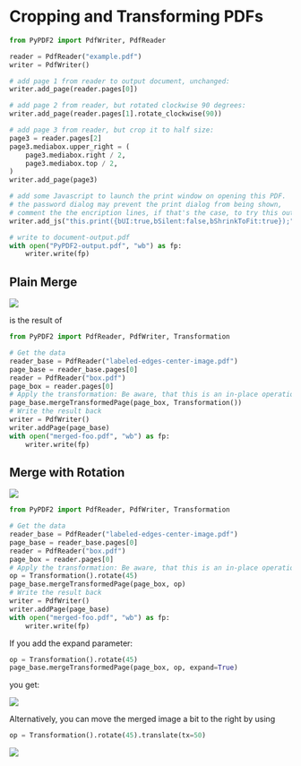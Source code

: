# Cropping and Transforming PDFs

```python
from PyPDF2 import PdfWriter, PdfReader

reader = PdfReader("example.pdf")
writer = PdfWriter()

# add page 1 from reader to output document, unchanged:
writer.add_page(reader.pages[0])

# add page 2 from reader, but rotated clockwise 90 degrees:
writer.add_page(reader.pages[1].rotate_clockwise(90))

# add page 3 from reader, but crop it to half size:
page3 = reader.pages[2]
page3.mediabox.upper_right = (
    page3.mediabox.right / 2,
    page3.mediabox.top / 2,
)
writer.add_page(page3)

# add some Javascript to launch the print window on opening this PDF.
# the password dialog may prevent the print dialog from being shown,
# comment the the encription lines, if that's the case, to try this out:
writer.add_js("this.print({bUI:true,bSilent:false,bShrinkToFit:true});")

# write to document-output.pdf
with open("PyPDF2-output.pdf", "wb") as fp:
    writer.write(fp)
```


## Plain Merge

![](plain-merge.png)

is the result of

```python
from PyPDF2 import PdfReader, PdfWriter, Transformation

# Get the data
reader_base = PdfReader("labeled-edges-center-image.pdf")
page_base = reader_base.pages[0]
reader = PdfReader("box.pdf")
page_box = reader.pages[0]
# Apply the transformation: Be aware, that this is an in-place operation
page_base.mergeTransformedPage(page_box, Transformation())
# Write the result back
writer = PdfWriter()
writer.addPage(page_base)
with open("merged-foo.pdf", "wb") as fp:
    writer.write(fp)
```

## Merge with Rotation

![](merge-45-deg-rot.png)

```python
from PyPDF2 import PdfReader, PdfWriter, Transformation

# Get the data
reader_base = PdfReader("labeled-edges-center-image.pdf")
page_base = reader_base.pages[0]
reader = PdfReader("box.pdf")
page_box = reader.pages[0]
# Apply the transformation: Be aware, that this is an in-place operation
op = Transformation().rotate(45)
page_base.mergeTransformedPage(page_box, op)
# Write the result back
writer = PdfWriter()
writer.addPage(page_base)
with open("merged-foo.pdf", "wb") as fp:
    writer.write(fp)
```

If you add the expand parameter:

```python
op = Transformation().rotate(45)
page_base.mergeTransformedPage(page_box, op, expand=True)
```

you get:

![](merge-rotate-expand.png)

Alternatively, you can move the merged image a bit to the right by using

```python
op = Transformation().rotate(45).translate(tx=50)
```

![](merge-translated.png)
